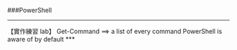 ###PowerShell
***
【實作練習 lab】 Get-Command
    ==> a list of every command PowerShell is aware of by default
    ***

